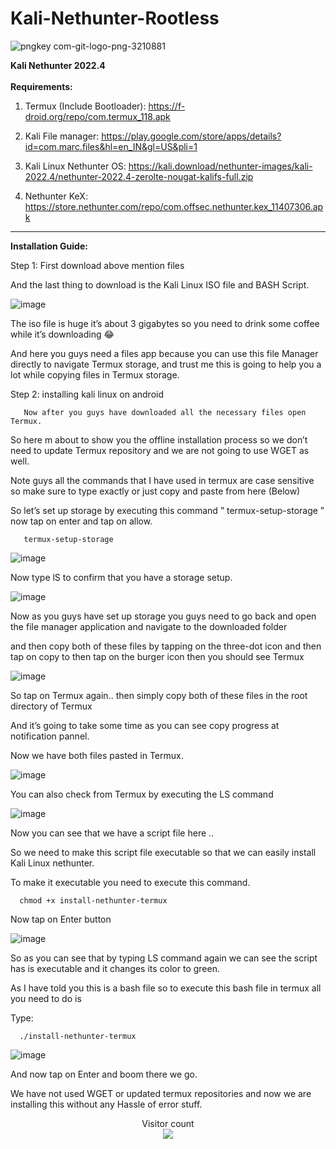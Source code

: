 # Kali-Nethunter-Rootless

![pngkey com-git-logo-png-3210881](https://user-images.githubusercontent.com/120317751/211306810-ed25c729-e73b-42f9-a9ea-ff75bbd8ce5c.png)


<B> Kali Nethunter 2022.4 </B>
<BR>
<BR>
<B> Requirements: </B>
<br> 

1. Termux (Include Bootloader):  https://f-droid.org/repo/com.termux_118.apk

2. Kali File manager: https://play.google.com/store/apps/details?id=com.marc.files&hl=en_IN&gl=US&pli=1

3. Kali Linux Nethunter OS: https://kali.download/nethunter-images/kali-2022.4/nethunter-2022.4-zerolte-nougat-kalifs-full.zip
  
4. Nethunter KeX: https://store.nethunter.com/repo/com.offsec.nethunter.kex_11407306.apk  
----------------------------------------------------------------------------------------------------------------------------


<B>Installation Guide:</B>

Step 1: First download above mention files

And the last thing to download is the Kali Linux ISO file and BASH Script. 
  
![image](https://user-images.githubusercontent.com/120317751/213934021-282ac8cc-2af1-4721-bcbe-e783ec97d221.png)

  
The iso file is huge it’s about 3 gigabytes so you need to drink some coffee while it’s downloading 😂

And here you guys need a files app because you can use this file Manager directly to navigate Termux storage, and trust me this is going to help you a lot while copying files in Termux storage.
  

Step 2: installing kali linux on android

       Now after you guys have downloaded all the necessary files open Termux.

So here m about to show you the offline installation process so we don’t need to update Termux repository and we are not going to use WGET as well.
  
Note guys all the commands that I have used in termux are case sensitive so make sure to type exactly or just copy and paste from here (Below)
  

So let’s set up storage by executing this command ” termux-setup-storage ”  now tap on enter and tap on allow. 
  
       termux-setup-storage 
  
![image](https://user-images.githubusercontent.com/120317751/213934237-0850427f-c70b-46cc-9ba3-c799334f1975.png)

  
Now type lS to confirm that you have a storage setup.
  
![image](https://user-images.githubusercontent.com/120317751/213934256-98a2b7a3-d63a-40b3-bff5-31f7e903a6b3.png)
  
  
Now as you guys have set up storage you guys need to go back and open the file manager application and navigate to the downloaded folder

 and then copy both of these files by tapping on the three-dot icon and then tap on copy to then tap on the burger icon then you should see Termux 
  
  
![image](https://user-images.githubusercontent.com/120317751/213934353-52a77b9a-c320-49b6-b14c-d102d3da7120.png)
  
 So tap on Termux again.. then simply copy both of these files in the root directory of Termux 

And it’s going to take some time as you can see copy progress at notification pannel.

Now we have both files pasted in Termux. 
  
![image](https://user-images.githubusercontent.com/120317751/213934384-e182199d-b6b7-4361-957b-ed32630f0952.png)

  
You can also check from Termux by executing the LS command
  
![image](https://user-images.githubusercontent.com/120317751/213934413-9d4d4758-ca2a-40f5-8434-2e56be4912ce.png)

  
Now you can see that we have a script file here ..

 So we need to make this script file executable so that we can easily install Kali Linux nethunter. 

To make it executable you need to execute this command.

      chmod +x install-nethunter-termux

Now tap on Enter button
  
![image](https://user-images.githubusercontent.com/120317751/213934447-3d6a06a6-1e3a-4c40-8017-00989388a7c6.png)
  
So as you can see that by typing LS command again we can see the script has is executable and it changes its color to green.

As I have told you this is a bash file so to execute this bash file in termux all you need to do is 

Type:
  
      ./install-nethunter-termux  
  
![image](https://user-images.githubusercontent.com/120317751/213934517-44942796-6e8b-435d-8a3c-83c28fd7de69.png)
  
  
And now tap on Enter and boom there we go.

 We have not used WGET or updated termux repositories and now we are installing this without any Hassle of error stuff.   
 
 
 
 
 <p align="center"> 
  Visitor count<br>
  <img src="https://profile-counter.glitch.me/HackWithSumit/count.svg" />
</p>
  
  
  

